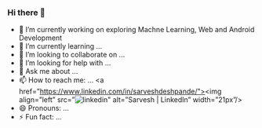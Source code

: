 ### Hi there 👋

<!--
**SarveshD7/SarveshD7** is a ✨ _special_ ✨ repository because its `README.md` (this file) appears on your GitHub profile.

Here are some ideas to get you started:
-->
- 🔭 I’m currently working on exploring Machne Learning, Web and Android Development
- 🌱 I’m currently learning ...
- 👯 I’m looking to collaborate on ...
- 🤔 I’m looking for help with ...
- 💬 Ask me about ...
- 📫 How to reach me: ...
<a href=”https://www.linkedin.com/in/sarveshdeshpande/"><img align=”left” src=”![linkedin](https://user-images.githubusercontent.com/89806960/226155142-8bc22f59-b9c8-47cb-ad4d-e5286166dd1e.png)" alt=”Sarvesh | LinkedIn” width=”21px”/></a>
- 😄 Pronouns: ...
- ⚡ Fun fact: ...

